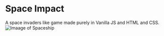 # Space Impact
 A space invaders like game made purely in Vanilla JS and HTML and CSS.
![Imaage of Spaceship](https://github.com/the5ereneRebe1/Demo1/blob/master/static/spaceship.png)
